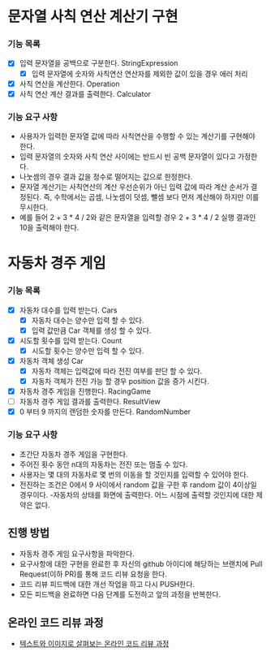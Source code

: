 # 문자열 사칙 연산 계산기 구현

### 기능 목록

- [X] 입력 문자열을 공백으로 구분한다. StringExpression
    - [X] 입력 문자열에 숫자와 사칙연산 연산자를 제외한 값이 있을 경우 에러 처리
- [X] 사칙 연산을 계산한다. Operation
- [X] 사칙 연산 계산 결과를 출력한다. Calculator

### 기능 요구 사항

- 사용자가 입력한 문자열 값에 따라 사칙연산을 수행할 수 있는 계산기를 구현해야 한다.
- 입력 문자열의 숫자와 사칙 연산 사이에는 반드시 빈 공백 문자열이 있다고 가정한다.
- 나눗셈의 경우 결과 값을 정수로 떨어지는 값으로 한정한다.
- 문자열 계산기는 사칙연산의 계산 우선순위가 아닌 입력 값에 따라 계산 순서가 결정된다. 즉, 수학에서는 곱셈, 나눗셈이 덧셈, 뺄셈 보다 먼저 계산해야 하지만 이를 무시한다.
- 예를 들어 2 + 3 * 4 / 2와 같은 문자열을 입력할 경우 2 + 3 * 4 / 2 실행 결과인 10을 출력해야 한다.

# 자동차 경주 게임

### 기능 목록
- [X] 자동차 대수를 입력 받는다. Cars
    - [X] 자동차 대수는 양수만 입력 할 수 있다.
    - [X] 입력 값만큼 Car 객체를 생성 할 수 있다.
- [X] 시도할 횟수를 입력 받는다. Count
    - [X] 시도할 횟수는 양수만 입력 할 수 있다.
- [X] 자동차 객체 생성 Car
  - [X] 자동차 객체는 입력값에 따라 전진 여부를 판단 할 수 있다.
  - [X] 자동차 객체가 전진 가능 할 경우 position 값을 증가 시킨다.
- [X] 자동차 경주 게임을 진행한다. RacingGame
- [ ] 자동차 경주 게임 결과를 출력한다. ResultView
- [X] 0 부터 9 까지의 랜덤한 숫자를 만든다. RandomNumber

### 기능 요구 사항
- 초간단 자동차 경주 게임을 구현한다.
- 주어진 횟수 동안 n대의 자동차는 전진 또는 멈출 수 있다.
- 사용자는 몇 대의 자동차로 몇 번의 이동을 할 것인지를 입력할 수 있어야 한다.
- 전진하는 조건은 0에서 9 사이에서 random 값을 구한 후 random 값이 4이상일 경우이다.
-자동차의 상태를 화면에 출력한다. 어느 시점에 출력할 것인지에 대한 제약은 없다.

## 진행 방법

* 자동차 경주 게임 요구사항을 파악한다.
* 요구사항에 대한 구현을 완료한 후 자신의 github 아이디에 해당하는 브랜치에 Pull Request(이하 PR)를 통해 코드 리뷰 요청을 한다.
* 코드 리뷰 피드백에 대한 개선 작업을 하고 다시 PUSH한다.
* 모든 피드백을 완료하면 다음 단계를 도전하고 앞의 과정을 반복한다.

## 온라인 코드 리뷰 과정

* [텍스트와 이미지로 살펴보는 온라인 코드 리뷰 과정](https://github.com/next-step/nextstep-docs/tree/master/codereview)
